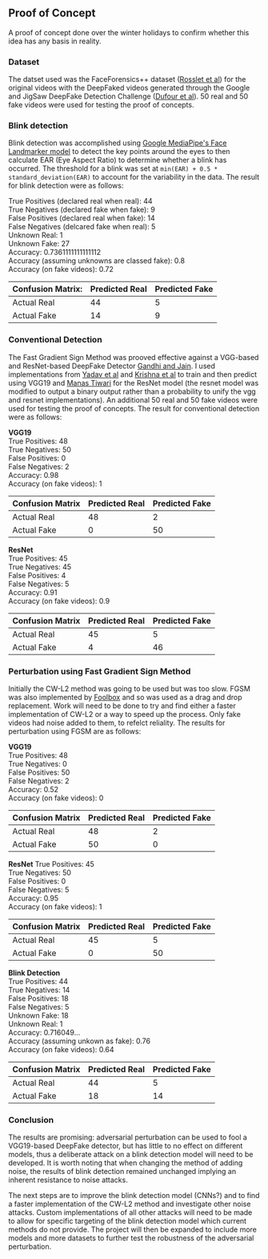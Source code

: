 ## Proof of Concept

A proof of concept done over the winter holidays to confirm whether this idea has any basis in reality.  

### Dataset

The datset used was the FaceForensics++ dataset ([Rosslet et al](https://github.com/ondyari/FaceForensics)) for the original videos with the DeepFaked videos generated through the Google and JigSaw DeepFake Detection Challenge ([Dufour et al](https://github.com/ondyari/FaceForensics)). 50 real and 50 fake videos were used for testing the proof of concepts.

### Blink detection

Blink detection was accomplished using [Google MediaPipe's Face Landmarker model](https://ai.google.dev/edge/mediapipe/solutions/vision/face_landmarker) to detect the key points around the eyes to then calculate EAR (Eye Aspect Ratio) to determine whether a blink has occurred. The threshold for a blink was set at `min(EAR) + 0.5 * standard_deviation(EAR)` to account for the variability in the data. The result for blink detection were as follows:

True Positives (declared real when real): 44  
True Negatives (declared fake when fake): 9  
False Positives (declared real when fake): 14  
False Negatives (delcared fake when real): 5  
Unknown Real: 1  
Unknown Fake: 27  
Accuracy: 0.7361111111111112  
Accuracy (assuming unknowns are classed fake): 0.8  
Accuracy (on fake videos): 0.72  

| Confusion Matrix: | Predicted Real | Predicted Fake |
|-|-|-|
| Actual Real | 44   | 5  |
| Actual Fake | 14   | 9  |

### Conventional Detection

The Fast Gradient Sign Method was prooved effective against a VGG-based and ResNet-based DeepFake Detector [Gandhi and Jain](https://ieeexplore.ieee.org/abstract/document/9207034). I used implementations from [Yadav et al](https://github.com/rahul9903/Deepfake/blob/main/Deepfake_detection.ipynb) and [Krishna et al](https://www.kaggle.com/code/navneethkrishna23/deepfake-detection-vgg16) to train and then predict using VGG19 and [Manas Tiwari](https://www.kaggle.com/code/lightningblunt/deepfake-image-detection-using-resnet50) for the ResNet model (the resnet model was modified to output a binary output rather than a probability to unify the vgg and resnet implementations). An additional 50 real and 50 fake videos were used for testing the proof of concepts. The result for conventional detection were as follows:

**VGG19**  
True Positives: 48  
True Negatives: 50  
False Positives: 0  
False Negatives: 2  
Accuracy: 0.98  
Accuracy (on fake videos): 1

| Confusion Matrix | Predicted Real | Predicted Fake |
|-|-|-|
| Actual Real | 48  | 2  |
| Actual Fake | 0   | 50 |

**ResNet**  
True Positives: 45  
True Negatives: 45  
False Positives: 4  
False Negatives: 5  
Accuracy: 0.91  
Accuracy (on fake videos): 0.9  

| Confusion Matrix | Predicted Real | Predicted Fake |
|-|-|-|
| Actual Real | 45  | 5  |
| Actual Fake | 4   | 46 |

### Perturbation using Fast Gradient Sign Method

Initially the CW-L2 method was going to be used but was too slow. FGSM was also implemented by [Foolbox](https://github.com/bethgelab/foolbox/tree/master) and so was used as a drag and drop replacement. Work will need to be done to try and find either a faster implementation of CW-L2 or a way to speed up the process. Only fake videos had noise added to them, to refelct reliality. The results for perturbation using FGSM are as follows:

**VGG19**  
True Positives: 48  
True Negatives: 0  
False Positives: 50  
False Negatives: 2  
Accuracy: 0.52  
Accuracy (on fake videos): 0

| Confusion Matrix | Predicted Real | Predicted Fake |
|-|-|-|
| Actual Real | 48  | 2  |
| Actual Fake | 50  | 0  |

**ResNet**
True Positives: 45  
True Negatives: 50  
False Positives: 0  
False Negatives: 5  
Accuracy: 0.95  
Accuracy (on fake videos): 1

| Confusion Matrix | Predicted Real | Predicted Fake |
|-|-|-|
| Actual Real | 45  | 5  |
| Actual Fake | 0   | 50 |


**Blink Detection**  
True Positives: 44  
True Negatives: 14  
False Positives: 18  
False Negatives: 5  
Unknown Fake: 18  
Unknown Real: 1  
Accuracy: 0.716049...  
Accuracy (assuming unkown as fake): 0.76  
Accuracy (on fake videos): 0.64

| Confusion Matrix | Predicted Real | Predicted Fake |
|-|-|-|
| Actual Real | 44  | 5  |
| Actual Fake | 18  | 14 |

### Conclusion

The results are promising: adversarial perturbation can be used to fool a VGG19-based DeepFake detector, but has little to no effect on different models, thus a deliberate attack on a blink detection model will need to be developed. It is worth noting that when changing the method of adding noise, the results of blink detection remained unchanged implying an inherent resistance to noise attacks.

The next steps are to improve the blink detection model (CNNs?) and to find a faster implementation of the CW-L2 method and investigate other noise attacks. Custom implementations of all other attacks will need to be made to allow for specific targeting of the blink detection model which current methods do not provide. The project will then be expanded to include more models and more datasets to further test the robustness of the adversarial perturbation.